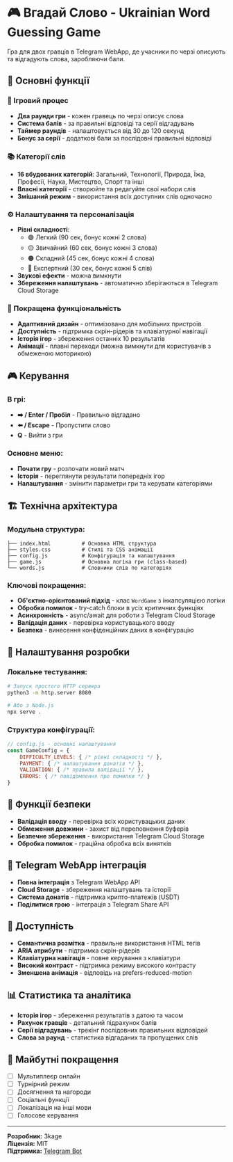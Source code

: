 # 🎮 Вгадай Слово - Ukrainian Word Guessing Game

Гра для двох гравців в Telegram WebApp, де учасники по черзі описують та відгадують слова, заробляючи бали.

## 🌟 Основні функції

### 🎯 Ігровий процес
- **Два раунди гри** - кожен гравець по черзі описує слова
- **Система балів** - за правильні відповіді та серії відгадувань
- **Таймер раундів** - налаштовується від 30 до 120 секунд
- **Бонус за серії** - додаткові бали за послідовні правильні відповіді

### 📚 Категорії слів
- **16 вбудованих категорій**: Загальний, Технології, Природа, Їжа, Професії, Наука, Мистецтво, Спорт та інші
- **Власні категорії** - створюйте та редагуйте свої набори слів
- **Змішаний режим** - використання всіх доступних слів одночасно

### ⚙️ Налаштування та персоналізація
- **Рівні складності**:
  - 🟢 Легкий (90 сек, бонус кожні 2 слова)
  - 🟡 Звичайний (60 сек, бонус кожні 3 слова)  
  - 🟠 Складний (45 сек, бонус кожні 4 слова)
  - 🔴 Експертний (30 сек, бонус кожні 5 слів)
- **Звукові ефекти** - можна вимкнути
- **Збереження налаштувань** - автоматично зберігаються в Telegram Cloud Storage

### 🎨 Покращена функціональність
- **Адаптивний дизайн** - оптимізовано для мобільних пристроїв
- **Доступність** - підтримка скрін-рідерів та клавіатурної навігації
- **Історія ігор** - збереження останніх 10 результатів
- **Анімації** - плавні переходи (можна вимкнути для користувачів з обмеженою моторикою)

## 🎮 Керування

### В грі:
- **➡️ / Enter / Пробіл** - Правильно відгадано
- **⬅️ / Escape** - Пропустити слово  
- **Q** - Вийти з гри

### Основне меню:
- **Почати гру** - розпочати новий матч
- **Історія** - переглянути результати попередніх ігор
- **Налаштування** - змінити параметри гри та керувати категоріями

## 🏗️ Технічна архітектура

### Модульна структура:
```
├── index.html          # Основна HTML структура
├── styles.css          # Стилі та CSS анімації  
├── config.js           # Конфігурація та налаштування
├── game.js             # Основна логіка гри (class-based)
└── words.js            # Словники слів по категоріях
```

### Ключові покращення:
- **Об'єктно-орієнтований підхід** - клас `WordGame` з інкапсуляцією логіки
- **Обробка помилок** - try-catch блоки в усіх критичних функціях
- **Асинхронність** - async/await для роботи з Telegram Cloud Storage
- **Валідація даних** - перевірка користувацького вводу
- **Безпека** - винесення конфіденційних даних в конфігурацію

## 🔧 Налаштування розробки

### Локальне тестування:
```bash
# Запуск простого HTTP сервера
python3 -m http.server 8080

# Або з Node.js
npx serve .
```

### Структура конфігурації:
```javascript
// config.js - основні налаштування
const GameConfig = {
    DIFFICULTY_LEVELS: { /* рівні складності */ },
    PAYMENT: { /* налаштування донатів */ },
    VALIDATION: { /* правила валідації */ },
    ERRORS: { /* повідомлення про помилки */ }
}
```

## 🎯 Функції безпеки

- **Валідація вводу** - перевірка всіх користувацьких даних
- **Обмеження довжини** - захист від переповнення буферів
- **Безпечне збереження** - використання Telegram Cloud Storage
- **Обробка помилок** - граційна обробка всіх винятків

## 📱 Telegram WebApp інтеграція

- **Повна інтеграція** з Telegram WebApp API
- **Cloud Storage** - збереження налаштувань та історії
- **Система донатів** - підтримка крипто-платежів (USDT)
- **Поділитися грою** - інтеграція з Telegram Share API

## 🎨 Доступність

- **Семантична розмітка** - правильне використання HTML тегів
- **ARIA атрибути** - підтримка скрін-рідерів
- **Клавіатурна навігація** - повне керування з клавіатури
- **Високий контраст** - підтримка режиму високого контрасту
- **Зменшена анімація** - відповідь на prefers-reduced-motion

## 📊 Статистика та аналітика

- **Історія ігор** - збереження результатів з датою та часом
- **Рахунок гравців** - детальний підрахунок балів
- **Серії відгадувань** - трекінг послідовних правильних відповідей
- **Слова за раунд** - статистика відгаданих та пропущених слів

## 🚀 Майбутні покращення

- [ ] Мультиплеєр онлайн
- [ ] Турнірний режим  
- [ ] Досягнення та нагороди
- [ ] Соціальні функції
- [ ] Локалізація на інші мови
- [ ] Голосове керування

---

**Розробник:** 3kage  
**Ліцензія:** MIT  
**Підтримка:** [Telegram Bot](https://t.me/word_game_ua_bot)